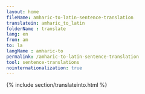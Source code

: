 ```yaml
---
layout: home
fileName: amharic-to-latin-sentence-translation
translatein: amharic_to_latin
folderName : translate
lang: en
from: am
to: la
langName : amharic-to
permalink: /amharic-to-latin-sentence-translation
tool: sentence-translations
nointernationalization: true
---
```

{% include section/translateinto.html %}
